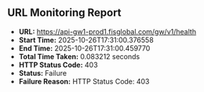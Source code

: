 ## URL Monitoring Report

- **URL:** https://api-gw1-prod1.fisglobal.com/gw/v1/health
- **Start Time:** 2025-10-26T17:31:00.376558
- **End Time:** 2025-10-26T17:31:00.459770
- **Total Time Taken:** 0.083212 seconds
- **HTTP Status Code:** 403
- **Status:** Failure
- **Failure Reason:** HTTP Status Code: 403
